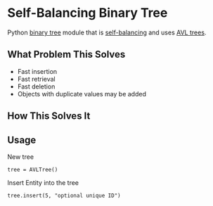 Self-Balancing Binary Tree
=============

Python [binary tree] module that is [self-balancing] and uses [AVL trees].

What Problem This Solves
------------------------
* Fast insertion
* Fast retrieval
* Fast deletion
* Objects with duplicate values may be added

How This Solves It
------------------

Usage
-----
New tree

`tree = AVLTree()`

Insert Entity into the tree

`tree.insert(5, "optional unique ID")`

[self-balancing]: https://en.wikipedia.org/wiki/Self-balancing_binary_search_tree
[binary tree]: https://en.wikipedia.org/wiki/Binary_tree
[AVL trees]: http://en.wikipedia.org/wiki/AVL_tree

